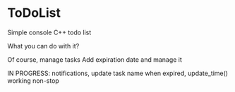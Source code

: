 # ToDoList

Simple console C++ todo list

What you can do with it?

Of course, manage tasks
Add expiration date and manage it


IN PROGRESS:
notifications, update task name when expired, update_time() working non-stop
